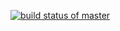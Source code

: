 [![build status of master](https://travis-ci.org/arjun3847/trianglehw2.svg?branch=master)](https://travis-ci.org/arjun3847/trianglehw2)



